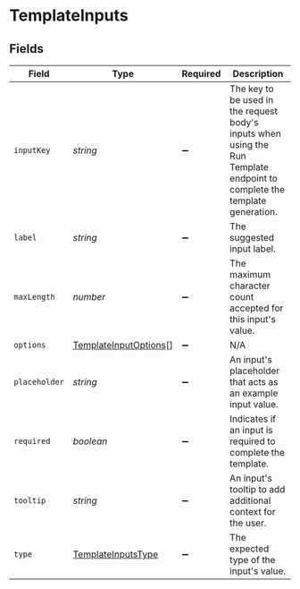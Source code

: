 # TemplateInputs


## Fields

| Field                                                                                                                     | Type                                                                                                                      | Required                                                                                                                  | Description                                                                                                               |
| ------------------------------------------------------------------------------------------------------------------------- | ------------------------------------------------------------------------------------------------------------------------- | ------------------------------------------------------------------------------------------------------------------------- | ------------------------------------------------------------------------------------------------------------------------- |
| `inputKey`                                                                                                                | *string*                                                                                                                  | :heavy_minus_sign:                                                                                                        | The key to be used in the request body's inputs when using the Run Template endpoint to complete the template generation. |
| `label`                                                                                                                   | *string*                                                                                                                  | :heavy_minus_sign:                                                                                                        | The suggested input label.                                                                                                |
| `maxLength`                                                                                                               | *number*                                                                                                                  | :heavy_minus_sign:                                                                                                        | The maximum character count accepted for this input's value.                                                              |
| `options`                                                                                                                 | [TemplateInputOptions](../../models/shared/templateinputoptions.md)[]                                                     | :heavy_minus_sign:                                                                                                        | N/A                                                                                                                       |
| `placeholder`                                                                                                             | *string*                                                                                                                  | :heavy_minus_sign:                                                                                                        | An input's placeholder that acts as an example input value.                                                               |
| `required`                                                                                                                | *boolean*                                                                                                                 | :heavy_minus_sign:                                                                                                        | Indicates if an input is required to complete the template.                                                               |
| `tooltip`                                                                                                                 | *string*                                                                                                                  | :heavy_minus_sign:                                                                                                        | An input's tooltip to add additional context for the user.                                                                |
| `type`                                                                                                                    | [TemplateInputsType](../../models/shared/templateinputstype.md)                                                           | :heavy_minus_sign:                                                                                                        | The expected type of the input's value.                                                                                   |